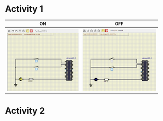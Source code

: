 # Activity 1

|ON|OFF|
|:--:|:--:|
|![LED on circuit](https://github.com/257858/Emb-C/blob/07e477d5f279b4a452dc0d17c582ef1aee063acd/simulation/Person_is_seated_and_turned_heater_on.png)|![LED off circuit](https://github.com/257858/Emb-C/blob/1febc3dc12973e4bb9452f8207adb5574d2294bd/simulation/Person%20_is_seated.png)|

# Activity 2
